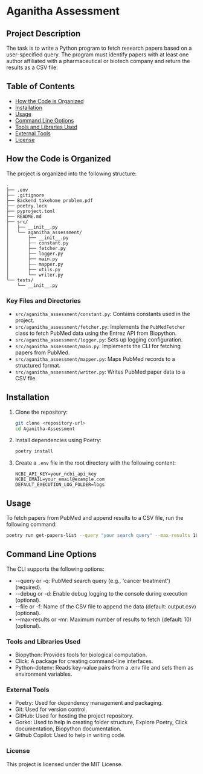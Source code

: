 # Aganitha Assessment

## Project Description
The task is to write a Python program to fetch research papers based on a user-specified query. The program must identify papers with at least one author affiliated with a pharmaceutical or biotech company and return the results as a CSV file.

## Table of Contents
- [How the Code is Organized](#how-the-code-is-organized)
- [Installation](#installation)
- [Usage](#usage)
- [Command Line Options](#command-line-options)
- [Tools and Libraries Used](#tools-and-libraries-used)
- [External Tools](#external-tools)
- [License](#license)

## How the Code is Organized
The project is organized into the following structure:
```
.
├── .env
├── .gitignore
├── Backend takehome problem.pdf
├── poetry.lock
├── pyproject.toml
├── README.md
├── src/
│   ├── __init__.py
│   └── aganitha_assessment/
│       ├── __init__.py
│       ├── constant.py
│       ├── fetcher.py
│       ├── logger.py
│       ├── main.py
│       ├── mapper.py
│       ├── utils.py
│       └── writer.py
└── tests/
    └── __init__.py
```


### Key Files and Directories
- `src/aganitha_assessment/constant.py`: Contains constants used in the project.
- `src/aganitha_assessment/fetcher.py`: Implements the `PubMedFetcher` class to fetch PubMed data using the Entrez API from Biopython.
- `src/aganitha_assessment/logger.py`: Sets up logging configuration.
- `src/aganitha_assessment/main.py`: Implements the CLI for fetching papers from PubMed.
- `src/aganitha_assessment/mapper.py`: Maps PubMed records to a structured format.
- `src/aganitha_assessment/writer.py`: Writes PubMed paper data to a CSV file.

## Installation
1. Clone the repository:
    ```sh
    git clone <repository-url>
    cd Aganitha-Assessment
    ```

2. Install dependencies using Poetry:
    ```sh
    poetry install
    ```

3. Create a `.env` file in the root directory with the following content:
    ```env
    NCBI_API_KEY=your_ncbi_api_key
    NCBI_EMAIL=your_email@example.com
    DEFAULT_EXECUTION_LOG_FOLDER=logs
    ```

## Usage
To fetch papers from PubMed and append results to a CSV file, run the following command:
```sh
poetry run get-papers-list --query "your search query" --max-results 10 --file output.csv --debug
```

## Command Line Options
The CLI supports the following options:

- --query or -q: PubMed search query (e.g., 'cancer treatment') (required).
- --debug or -d: Enable debug logging to the console during execution (optional).
- --file or -f: Name of the CSV file to append the data (default: output.csv) (optional).
- --max-results or -mr: Maximum number of results to fetch (default: 10) (optional).


### Tools and Libraries Used

- Biopython: Provides tools for biological computation.
- Click: A package for creating command-line interfaces.
- Python-dotenv: Reads key-value pairs from a .env file and sets them as environment variables.

### External Tools
- Poetry: Used for dependency management and packaging.
- Git: Used for version control.
- GitHub: Used for hosting the project repository.
- Gorko: Used to help in creating folder structure, Explore Poetry, Click documentation, Biopython documentation.
- Github Copilot: Used to help in writing code.

### License
This project is licensed under the MIT License.